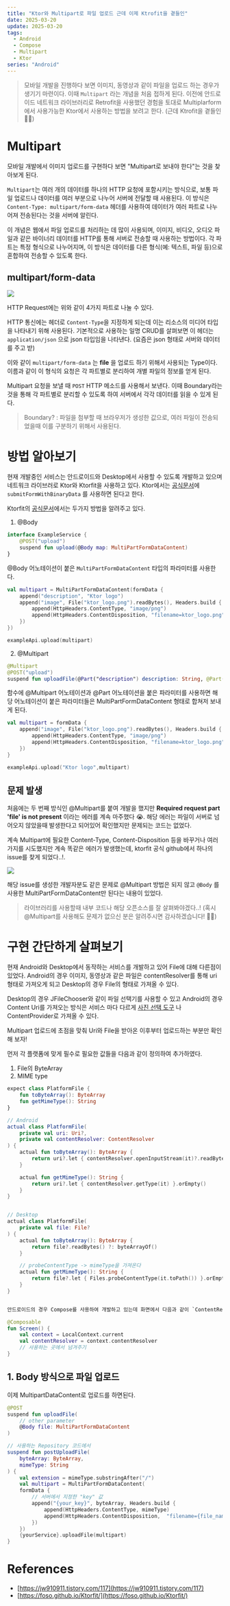 ```yaml
---
title: "Ktor와 Multipart로 파일 업로드 근데 이제 Ktrofit을 곁들인"
date: 2025-03-20
update: 2025-03-20
tags:
  - Android
  - Compose
  - Multipart
  - Ktor
series: "Android"
---
```


> 모바일 개발을 진행하다 보면 이미지, 동영상과 같이 파일을 업로드 하는 경우가 생기기 마련이다. 이때 `Multipart` 라는 개념을 처음 접하게 된다. 이전에 안드로이드 네트워크 라이브러리로 Retrofit을 사용했던 경험을 토대로 Multiplarform에서 사용가능한 Ktor에서 사용하는 방법을 보려고 한다. (근데 Ktrofit을 곁들인 👏🏼)

# Multipart
모바일 개발에서 이미지 업로드를 구현하다 보면 "Multipart로 보내야 한다"는 것을 찾아보게 된다. 

`Multipart`는 여러 개의 데이터를 하나의 HTTP 요청에 포함시키는 방식으로, 보통 파일 업로드나 데이터를 여러 부분으로 나누어 서버에 전달할 때 사용된다. 이 방식은 `Content-Type: multipart/form-data` 헤더를 사용하여 데이터가 여러 파트로 나누어져 전송된다는 것을 서버에 알린다.

이 개념은 웹에서 파일 업로드를 처리하는 데 많이 사용되며, 이미지, 비디오, 오디오 파일과 같은 바이너리 데이터를 HTTP를 통해 서버로 전송할 때 사용하는 방법이다. 각 파트는 특정 형식으로 나누어지며, 이 방식은 데이터를 다른 형식(예: 텍스트, 파일 등)으로 혼합하여 전송할 수 있도록 한다.

## multipart/form-data

<img src="./http-request.png">

HTTP Request에는 위와 같이 4가지 파트로 나눌 수 있다.

HTTP 통신에는 헤더로 `Content-Type`을 지정하게 되는데 이는 리소스의 미디어 타입을 나타내기 위해 사용된다. 기본적으로 사용하는 일명 CRUD를 살펴보면 이 헤더는 `application/json` 으로 json 타입임을 나타낸다. (요즘은 json 형태로 서버와 데이터를 주고 받)

이와 같이 `multipart/form-data` 는 __file__ 을 업로드 하기 위해서 사용되는 Type이다. 이름과 같이 이 형식의 요청은 각 파트별로 분리하여 개별 파일의 정보를 얻게 된다.

Multipart 요청을 보낼 때 `POST` HTTP 메소드를 사용해서 보낸다. 이때 Boundary라는 것을 통해 각 파트별로 분리할 수 있도록 하여 서버에서 각각 데이터를 읽을 수 있게 된다.

> Boundary? : 파일을 첨부할 때 브라우저가 생성한 값으로, 여러 파일이 전송되었을때 이를 구분하기 위해서 사용된다. 

# 방법 알아보기
현재 개발중인 서비스는 안드로이드와 Desktop에서 사용할 수 있도록 개발하고 있으며 네트워크 라이브러로 Ktor와 Ktorfit을 사용하고 있다. Ktor에서는 [공식문서](https://ktor.io/docs/client-requests.html#upload_file)에 `submitFormWithBinaryData` 를 사용하면 된다고 한다.

Ktorfit의 [공식문서](https://foso.github.io/Ktorfit/requests/#multipart)에서는 두가지 방법을 알려주고 있다.

1. @Body
```kotlin
interface ExampleService {
    @POST("upload")
    suspend fun upload(@Body map: MultiPartFormDataContent)
}
```

@Body 어노테이션이 붙은 `MultiPartFormDataContent` 타입의 파라미터를 사용한다.

```kotlin
val multipart = MultiPartFormDataContent(formData {
    append("description", "Ktor logo")
    append("image", File("ktor_logo.png").readBytes(), Headers.build {
        append(HttpHeaders.ContentType, "image/png")
        append(HttpHeaders.ContentDisposition, "filename=ktor_logo.png")
    })
})

exampleApi.upload(multipart)
```

2. @Multipart
```kotlin
@Multipart
@POST("upload")
suspend fun uploadFile(@Part("description") description: String, @Part("") file: List<PartData>): String
```

함수에 @Multipart 어노테이션과 @Part 어노테이션을 붙은 파라미터를 사용하면 해당 어노테이션이 붙은 파라미터들은 MultiPartFormDataContent 형태로 합쳐저 보내게 된다.

```kotlin
val multipart = formData {
    append("image", File("ktor_logo.png").readBytes(), Headers.build {
        append(HttpHeaders.ContentType, "image/png")
        append(HttpHeaders.ContentDisposition, "filename=ktor_logo.png")
    })
}

exampleApi.upload("Ktor logo",multipart)
```

## 문제 발생
처음에는 두 번째 방식인 @Multipart를 붙여 개발을 했지만 __Required request part 'file' is not present__ 이라는 에러를 계속 마주했다 😭. 해당 에러는 파일이 서버로 넘어오지 않았을때 발생한다고 되어있어 확인했지만 문제되는 코드는 없었다. 

계속 Multipart에 필요한 Content-Type, Content-Disposition 등을 바꾸거나 여러가지를 시도했지만 계속 똑같은 에러가 발생했는데, ktorfit 공식 github에서 하나의 issue를 찾게 되었다..!.

<img src="./multipart-issue.png">

해당 issue를 생성한 개발자분도 같은 문제로 @Multipart 방법은 되지 않고 `@Body` 를 사용한 MultiPartFormDataContent만 된다는 내용이 있었다.

> 라이브러리를 사용할때 내부 코드나 해당 오픈소스를 잘 살펴봐야겠다..! (혹시 @Multipart를 사용해도 문제가 없으신 분은 알려주시면 감사하겠습니다! 🙇🏻)

# 구현 간단하게 살펴보기
현재 Android와 Desktop에서 동작하는 서비스를 개발하고 있어 File에 대해 다른점이 있었다. Android의 경우 이미지, 동영상과 같은 파일은 contentResolver를 통해 uri 형태로 가져오게 되고 Desktop의 경우 File의 형태로 가져올 수 있다. 

Desktop의 경우 JFileChooser와 같이 파일 선택기를 사용할 수 있고 Android의 경우 Content Uri를 가져오는 방식은 서비스 마다 다르게 [사진 선택 도구](https://developer.android.com/training/data-storage/shared/photopicker?hl=ko) 나 ContentProvider로 가져올 수 있다.

Multipart 업로드에 초점을 맞춰 Uri와 File을 받아온 이후부터 업로드하는 부분만 확인해 보자!

먼저 각 플랫폼에 맞게 필수로 필요한 값들을 다음과 같이 정의하여 추가하였다.
1. File의 ByteArray
2. MIME type

```kotlin
expect class PlatformFile {
    fun toByteArray(): ByteArray
    fun getMimeType(): String
}

// Android
actual class PlatformFile(
    private val uri: Uri?,
    private val contentResolver: ContentResolver
) {
    actual fun toByteArray(): ByteArray {
        return uri?.let { contentResolver.openInputStream(it)?.readBytes() } ?: byteArrayOf()
    }

    actual fun getMimeType(): String {
        return uri?.let { contentResolver.getType(it) }.orEmpty()
    }
}


// Desktop
actual class PlatformFile(
    private val file: File?
) {
    actual fun toByteArray(): ByteArray {
        return file?.readBytes() ?: byteArrayOf()
    }

    // probeContentType -> mimeType을 가져온다
    actual fun getMimeType(): String {
        return file?.let { Files.probeContentType(it.toPath()) }.orEmpty()
    }
}


안드로이드의 경우 Compose를 사용하여 개발하고 있는데 화면에서 다음과 같이 `ContentResolver`를 가져올 수 있다.

@Composable
fun Screen() {
    val context = LocalContext.current
    val contentResolver = context.contentResolver
    // 사용하는 곳에서 넘겨주기
}
```

## 1. Body 방식으로 파일 업로드
이제 MultipartDataContent로 업로드를 하면된다.

```kotlin
@POST
suspend fun uploadFile(
    // other parameter
    @Body file: MultiPartFormDataContent
)

// 사용하는 Repository 코드에서
suspend fun postUploadFile(
    byteArray: ByteArray,
    mimeType: String
) {
    val extension = mimeType.substringAfter("/")
    val multipart = MultiPartFormDataContent(
    formData {
        // 서버에서 지정한 "key" 값
        append("{your_key}", byteArray, Headers.build {
            append(HttpHeaders.ContentType, mimeType)
            append(HttpHeaders.ContentDisposition,  "filename={file_name}.$extension")
        })
    })
    {yourService}.uploadFile(multipart)
}
```

# References
- [https://jw910911.tistory.com/117](https://jw910911.tistory.com/117)
- [https://foso.github.io/Ktorfit/](https://foso.github.io/Ktorfit/)